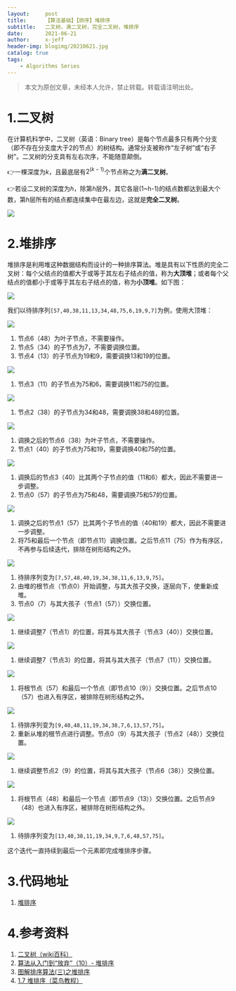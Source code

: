 ```yaml
---
layout:     post
title:      【算法基础】【排序】堆排序
subtitle:   二叉树，满二叉树，完全二叉树，堆排序
date:       2021-06-21
author:     x-jeff
header-img: blogimg/20210621.jpg
catalog: true
tags:
    - Algorithms Series
---        
```

>本文为原创文章，未经本人允许，禁止转载。转载请注明出处。

# 1.二叉树

在计算机科学中，二叉树（英语：Binary tree）是每个节点最多只有两个分支（即不存在分支度大于2的节点）的树结构。通常分支被称作“左子树”或“右子树”。二叉树的分支具有左右次序，不能随意颠倒。

👉一棵深度为$k$，且最底层有$2^{(k-1)}$个节点称之为**满二叉树**。

👉若设二叉树的深度为$h$，除第$h$层外，其它各层(1~h-1)的结点数都达到最大个数，第$h$层所有的结点都连续集中在最左边，这就是**完全二叉树**。

![](https://xjeffblogimg.oss-cn-beijing.aliyuncs.com/BLOGIMG/BlogImage/AlgorithmsSeries/Sort/heapSort1.png)

# 2.堆排序

堆排序是利用堆这种数据结构而设计的一种排序算法。堆是具有以下性质的完全二叉树：每个父结点的值都大于或等于其左右子结点的值，称为**大顶堆**；或者每个父结点的值都小于或等于其左右子结点的值，称为**小顶堆**。如下图：

![](https://xjeffblogimg.oss-cn-beijing.aliyuncs.com/BLOGIMG/BlogImage/AlgorithmsSeries/Sort/heapSort2.png)

我们以待排序列`[57,40,38,11,13,34,48,75,6,19,9,7]`为例，使用大顶堆：

![](https://xjeffblogimg.oss-cn-beijing.aliyuncs.com/BLOGIMG/BlogImage/AlgorithmsSeries/Sort/heapSort3.png)

1. 节点6（48）为叶子节点，不需要操作。
2. 节点5（34）的子节点为7，不需要调换位置。
3. 节点4（13）的子节点为19和9，需要调换13和19的位置。

![](https://xjeffblogimg.oss-cn-beijing.aliyuncs.com/BLOGIMG/BlogImage/AlgorithmsSeries/Sort/heapSort4.png)

1. 节点3（11）的子节点为75和6，需要调换11和75的位置。

![](https://xjeffblogimg.oss-cn-beijing.aliyuncs.com/BLOGIMG/BlogImage/AlgorithmsSeries/Sort/heapSort5.png)

1. 节点2（38）的子节点为34和48，需要调换38和48的位置。

![](https://xjeffblogimg.oss-cn-beijing.aliyuncs.com/BLOGIMG/BlogImage/AlgorithmsSeries/Sort/heapSort6.png)

1. 调换之后的节点6（38）为叶子节点，不需要操作。
2. 节点1（40）的子节点为75和19，需要调换40和75的位置。

![](https://xjeffblogimg.oss-cn-beijing.aliyuncs.com/BLOGIMG/BlogImage/AlgorithmsSeries/Sort/heapSort7.png)

1. 调换后的节点3（40）比其两个子节点的值（11和6）都大，因此不需要进一步调整。
2. 节点0（57）的子节点为75和48，需要调换75和57的位置。

![](https://xjeffblogimg.oss-cn-beijing.aliyuncs.com/BLOGIMG/BlogImage/AlgorithmsSeries/Sort/heapSort8.png)

1. 调换之后的节点1（57）比其两个子节点的值（40和19）都大，因此不需要进一步调整。
2. 将75和最后一个节点（即节点11）调换位置。之后节点11（75）作为有序区，不再参与后续迭代，排除在树形结构之外。

![](https://xjeffblogimg.oss-cn-beijing.aliyuncs.com/BLOGIMG/BlogImage/AlgorithmsSeries/Sort/heapSort9.png)

1. 待排序列变为`[7,57,48,40,19,34,38,11,6,13,9,75]`。
2. 由堆的根节点（节点0）开始调整，与其大孩子交换，逐层向下，使重新成堆。
3. 节点0（7）与其大孩子（节点1（57））交换位置。

![](https://xjeffblogimg.oss-cn-beijing.aliyuncs.com/BLOGIMG/BlogImage/AlgorithmsSeries/Sort/heapSort10.png)

1. 继续调整7（节点1）的位置，将其与其大孩子（节点3（40））交换位置。

![](https://xjeffblogimg.oss-cn-beijing.aliyuncs.com/BLOGIMG/BlogImage/AlgorithmsSeries/Sort/heapSort11.png)

1. 继续调整7（节点3）的位置，将其与其大孩子（节点7（11））交换位置。

![](https://xjeffblogimg.oss-cn-beijing.aliyuncs.com/BLOGIMG/BlogImage/AlgorithmsSeries/Sort/heapSort12.png)

1. 将根节点（57）和最后一个节点（即节点10（9））交换位置。之后节点10（57）也进入有序区，被排除在树形结构之外。

![](https://xjeffblogimg.oss-cn-beijing.aliyuncs.com/BLOGIMG/BlogImage/AlgorithmsSeries/Sort/heapSort13.png)

1. 待排序列变为`[9,40,48,11,19,34,38,7,6,13,57,75]`。
2. 重新从堆的根节点进行调整。节点0（9）与其大孩子（节点2（48））交换位置。

![](https://xjeffblogimg.oss-cn-beijing.aliyuncs.com/BLOGIMG/BlogImage/AlgorithmsSeries/Sort/heapSort14.png)

1. 继续调整节点2（9）的位置，将其与其大孩子（节点6（38））交换位置。

![](https://xjeffblogimg.oss-cn-beijing.aliyuncs.com/BLOGIMG/BlogImage/AlgorithmsSeries/Sort/heapSort15.png)

1. 将根节点（48）和最后一个节点（即节点9（13））交换位置。之后节点9（48）也进入有序区，被排除在树形结构之外。

![](https://xjeffblogimg.oss-cn-beijing.aliyuncs.com/BLOGIMG/BlogImage/AlgorithmsSeries/Sort/heapSort16.png)

1. 待排序列变为`[13,40,38,11,19,34,9,7,6,48,57,75]`。

这个迭代一直持续到最后一个元素即完成堆排序步骤。

# 3.代码地址

1. [堆排序](https://github.com/x-jeff/Algorithm_Code)

# 4.参考资料

1. [二叉树（wiki百科）](https://zh.wikipedia.org/wiki/%E4%BA%8C%E5%8F%89%E6%A0%91)
2. [算法从入门到“放弃”（10）- 堆排序
](https://zhuanlan.zhihu.com/p/45725214)
3. [图解排序算法(三)之堆排序](https://www.cnblogs.com/chengxiao/p/6129630.html)
4. [1.7 堆排序（菜鸟教程）](https://www.runoob.com/w3cnote/heap-sort.html)
